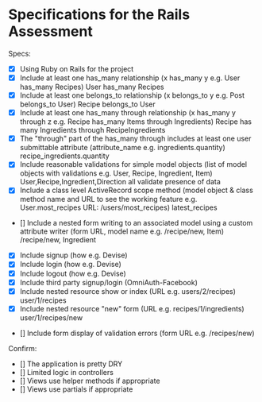 # Specifications for the Rails Assessment

Specs:
- [x] Using Ruby on Rails for the project
- [x] Include at least one has_many relationship (x has_many y e.g. User has_many Recipes) User has_many Recipes
- [x] Include at least one belongs_to relationship (x belongs_to y e.g. Post belongs_to User) Recipe belongs_to User
- [x] Include at least one has_many through relationship (x has_many y through z e.g. Recipe has_many Items through Ingredients) Recipe has many Ingredients through RecipeIngredients
- [x] The "through" part of the has_many through includes at least one user submittable attribute (attribute_name e.g. ingredients.quantity) recipe_ingredients.quantity
- [x] Include reasonable validations for simple model objects (list of model objects with validations e.g. User, Recipe, Ingredient, Item) User,Recipe,Ingredient,Direction all validate presence of data
- [x] Include a class level ActiveRecord scope method (model object & class method name and URL to see the working feature e.g. User.most_recipes URL: /users/most_recipes) latest_recipes
- [] Include a nested form writing to an associated model using a custom attribute writer (form URL, model name e.g. /recipe/new, Item) /recipe/new, Ingredient
- [x] Include signup (how e.g. Devise)
- [x] Include login (how e.g. Devise)
- [x] Include logout (how e.g. Devise)
- [x] Include third party signup/login (OmniAuth-Facebook)
- [x] Include nested resource show or index (URL e.g. users/2/recipes) user/1/recipes
- [x] Include nested resource "new" form (URL e.g. recipes/1/ingredients) user/1/recipes/new
- [] Include form display of validation errors (form URL e.g. /recipes/new)

Confirm:
- [] The application is pretty DRY
- [] Limited logic in controllers
- [] Views use helper methods if appropriate
- [] Views use partials if appropriate
